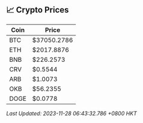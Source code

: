 ## 📈 Crypto Prices

| Coin | Price |
| ---- | ----- |
| BTC | $37050.2786 |
| ETH | $2017.8876 |
| BNB | $226.2573 |
| CRV | $0.5544 |
| ARB | $1.0073 |
| OKB | $56.2355 |
| DOGE | $0.0778 |

_Last Updated: 2023-11-28 06:43:32.786 +0800 HKT_